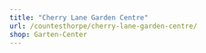 ```yaml
---
title: "Cherry Lane Garden Centre"
url: /countesthorpe/cherry-lane-garden-centre/
shop: Garten-Center
---
```

